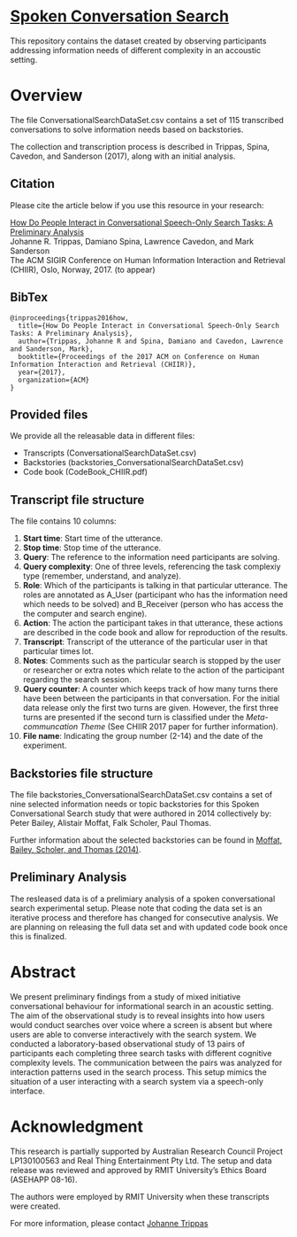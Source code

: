 # [Spoken Conversation Search](http://jtrippas.github.io/spoken-conversational-search/)

This repository contains the dataset created by observing participants addressing information needs of different complexity in an accoustic setting.


# Overview

The file ConversationalSearchDataSet.csv contains a set of 115 transcribed conversations to solve information needs based on backstories.

The collection and transcription process is described in Trippas, Spina, Cavedon, and Sanderson (2017), along with an initial analysis.


## Citation

Please cite the article below if you use this resource in your research:

[How Do People Interact in Conversational Speech-Only Search Tasks: A Preliminary Analysis](http://www.johannetrippas.com/papers/Trippas%20et%20al-CHIIR2017.pdf) <br>
Johanne R. Trippas, Damiano Spina, Lawrence Cavedon, and Mark Sanderson <br>
The ACM SIGIR Conference on Human Information Interaction and Retrieval (CHIIR), Oslo, Norway, 2017. (to appear) 

## BibTex
```
@inproceedings{trippas2016how,
  title={How Do People Interact in Conversational Speech-Only Search Tasks: A Preliminary Analysis},
  author={Trippas, Johanne R and Spina, Damiano and Cavedon, Lawrence and Sanderson, Mark},
  booktitle={Proceedings of the 2017 ACM on Conference on Human Information Interaction and Retrieval (CHIIR)},
  year={2017},
  organization={ACM}
}
```


## Provided files
We provide all the releasable data in different files:
 * Transcripts (ConversationalSearchDataSet.csv)
 * Backstories (backstories_ConversationalSearchDataSet.csv)
 * Code book (CodeBook_CHIIR.pdf)


## Transcript file structure

The file contains 10 columns:

1. **Start time**: Start time of the utterance.
2. **Stop time**: Stop time of the utterance.
3. **Query**: The reference to the information need participants are solving.
4. **Query complexity**: One of three levels, referencing the task complexiy type (remember, understand, and analyze).
5. **Role**: Which of the participants is talking in that particular utterance. The roles are annotated as A_User (participant who has the information need which needs to be solved) and B_Receiver (person who has access the the computer and search engine).
6. **Action**: The action the participant takes in that utterance, these actions are described in the code book and allow for reproduction of the results.
7. **Transcript**: Transcript of the utterance of the particular user in that particular times lot.
8. **Notes**: Comments such as the particular search is stopped by the user or researcher or extra notes which relate to the action of the participant regarding the search session.
9. **Query counter**: A counter which keeps track of how many turns there have been between the participants in that conversation. For the initial data release only the first two turns are given. However, the first three turns are presented if the second turn is classified under the _Meta-communcation Theme_ (See CHIIR 2017 paper for further information).
10. **File name**: Indicating the group number (2-14) and the date of the experiment.

## Backstories file structure

The file backstories_ConversationalSearchDataSet.csv contains a set of nine selected information needs or topic backstories for this Spoken Conversational Search study that were authored in 2014 collectively by: Peter Bailey, Alistair Moffat, Falk Scholer, Paul Thomas. 

Further information about the selected backstories can be found in [Moffat, Bailey, Scholer, and Thomas (2014)](https://data.csiro.au/dap/landingpage?pid=csiro:14550&v=2&d=true).
 
## Preliminary Analysis

The resleased data is of a prelimiary analysis of a spoken conversational search experimental setup. Please note that coding the data set is an iterative process and therefore has changed for consecutive analysis. We are planning on releasing the full data set and with updated code book once this is finalized.

# Abstract

We present preliminary findings from a study of mixed initiative conversational behaviour for informational search in an acoustic setting. The aim of the observational study is to reveal insights into how users would conduct searches over voice where a screen is absent but where users are able to converse interactively with the search system. We conducted a laboratory-based observational study of 13 pairs of participants each completing three search tasks with different cognitive complexity levels. The communication between the pairs was analyzed for interaction patterns used in the search process. This setup mimics the situation of a user interacting with a search system via a speech-only interface.



#   Acknowledgment

This research is partially supported by Australian Research Council Project LP130100563 and Real Thing Entertainment Pty Ltd.
The setup and data release was reviewed and approved by RMIT University’s Ethics Board (ASEHAPP 08-16).

The authors were employed by RMIT University when these transcripts were created.





For more information, please contact [Johanne Trippas](http://www.johannetrippas.com/)

<!--- -->

